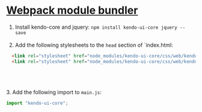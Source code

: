 # [Webpack module bundler](https://webpack.github.io/)

1. Install kendo-core and jquery: `npm install kendo-ui-core jquery --save`
<br><br>
2. Add the following stylesheets to the `head` section of `index.html:
  ```html
    <link rel="stylesheet" href="node_modules/kendo-ui-core/css/web/kendo.common.core.min.css">
    <link rel="stylesheet" href="node_modules/kendo-ui-core/css/web/kendo.default.min.css">
  ```
<br><br>  
3. Add the following import to `main.js`:
  ```javascript
  import "kendo-ui-core";
  ```